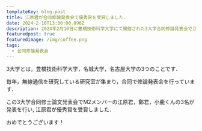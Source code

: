 ```yaml
---
templateKey: blog-post
title: 江原君が合同修論発表会で優秀賞を受賞しました．
date: 2024-2-10T13:30:00.096Z
description: 2024年2月10日に豊橋技術科学大学にて開催された3大学合同修論発表会で江原君が優秀賞を受賞しました．
featuredpost: true
featuredimage: /img/coffee.png
tags:
  - 合同修論発表会
---
```


3大学とは，豊橋技術科学大学，名城大学，名古屋大学の3つのことです．

毎年，無線通信を研究している研究室が集まり，合同で修論発表会を行っています．

この3大学合同修士論文発表会でM2メンバーの江原君，鄭君，小鹿くんの3名が発表を行い, 江原君が優秀賞を受賞しました．

おめでとうございます！


